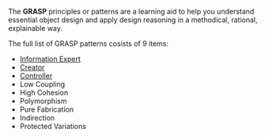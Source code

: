 The **GRASP** principles or patterns are a learning aid to help you understand essential object design and apply design reasoning in a methodical, rational, explainable way.

The full list of GRASP patterns cosists of 9 items:
- [Information Expert](information-expert.md)
- [Creator](creator.md)
- [Controller](controller.md)
- Low Coupling
- High Cohesion
- Polymorphism
- Pure Fabrication
- Indirection
- Protected Variations
